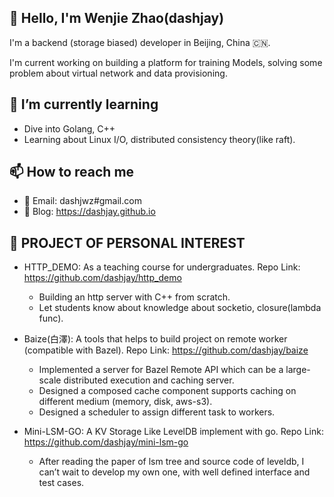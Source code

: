 ## 👋 Hello, I'm Wenjie Zhao(dashjay)

I'm a backend (storage biased) developer in Beijing, China 🇨🇳.

I'm current working on building a platform for training Models, solving some problem about virtual network and data provisioning.

## 🌱 I’m currently learning

* Dive into Golang, C++
* Learning about Linux I/O, distributed consistency theory(like raft).

## 📫 How to reach me

* 📧 Email: dashjwz#gmail.com
* 📝 Blog: https://dashjay.github.io



## 📘 PROJECT OF PERSONAL INTEREST 

* HTTP_DEMO: As a teaching course for undergraduates. Repo Link: https://github.com/dashjay/http_demo
  - Building an http server with C++ from scratch.
  - Let students know about knowledge about socketio, closure(lambda func).

* Baize(白澤): A tools that helps to build project on remote worker (compatible with Bazel). Repo Link: https://github.com/dashjay/baize
  - Implemented a server for Bazel Remote API which can be a large-scale distributed execution and caching server.
  - Designed a composed cache component supports caching on different medium (memory, disk, aws-s3). 
  - Designed a scheduler to assign different task to workers.

* Mini-LSM-GO: A KV Storage Like LevelDB implement with go. Repo Link: https://github.com/dashjay/mini-lsm-go 
  - After reading the paper of lsm tree and source code of leveldb, I can’t wait to develop my own one, with well defined interface and test cases.
